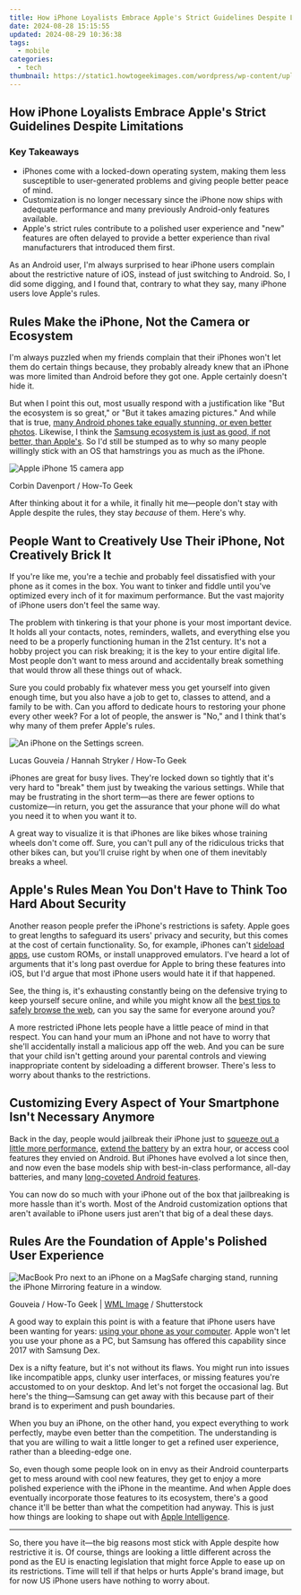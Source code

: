 ```yaml
---
title: How iPhone Loyalists Embrace Apple's Strict Guidelines Despite Limitations
date: 2024-08-28 15:15:55
updated: 2024-08-29 10:36:38
tags:
  - mobile
categories:
  - tech
thumbnail: https://static1.howtogeekimages.com/wordpress/wp-content/uploads/2024/07/iphone-15-and-apple-s-logo.jpg
---
```


## How iPhone Loyalists Embrace Apple's Strict Guidelines Despite Limitations

### Key Takeaways

* iPhones come with a locked-down operating system, making them less susceptible to user-generated problems and giving people better peace of mind.
* Customization is no longer necessary since the iPhone now ships with adequate performance and many previously Android-only features available.
* Apple's strict rules contribute to a polished user experience and "new" features are often delayed to provide a better experience than rival manufacturers that introduced them first.

 As an Android user, I'm always surprised to hear iPhone users complain about the restrictive nature of iOS, instead of just switching to Android. So, I did some digging, and I found that, contrary to what they say, many iPhone users love Apple's rules.

##  Rules Make the iPhone, Not the Camera or Ecosystem

 I'm always puzzled when my friends complain that their iPhones won't let them do certain things because, they probably already knew that an iPhone was more limited than Android before they got one. Apple certainly doesn't hide it.

 But when I point this out, most usually respond with a justification like "But the ecosystem is so great," or "But it takes amazing pictures." And while that is true, [many Android phones take equally stunning, or even better photos](https://blog-min.techidaily.com/how-to-restore-deleted-infinix-hot-30-5g-pictures-an-easy-method-explained-by-fonelab-android-recover-pictures/). Likewise, I think the [Samsung ecosystem is just as good, if not better, than Apple's](https://review-topics.techidaily.com/in-2024-does-life360-notify-when-you-log-out-on-samsung-galaxy-a15-4g-drfone-by-drfone-virtual-android/). So I'd still be stumped as to why so many people willingly stick with an OS that hamstrings you as much as the iPhone.

![Apple iPhone 15 camera app](https://static1.howtogeekimages.com/wordpress/wp-content/uploads/2023/10/apple-iphone-15-07.jpg) 

Corbin Davenport / How-To Geek

 After thinking about it for a while, it finally hit me—people don't stay with Apple despite the rules, they stay _because_ of them. Here's why.

##  People Want to Creatively Use Their iPhone, Not Creatively Brick It

 If you're like me, you're a techie and probably feel dissatisfied with your phone as it comes in the box. You want to tinker and fiddle until you've optimized every inch of it for maximum performance. But the vast majority of iPhone users don't feel the same way.

 The problem with tinkering is that your phone is your most important device. It holds all your contacts, notes, reminders, wallets, and everything else you need to be a properly functioning human in the 21st century. It's not a hobby project you can risk breaking; it is the key to your entire digital life. Most people don't want to mess around and accidentally break something that would throw all these things out of whack.

 Sure you could probably fix whatever mess you get yourself into given enough time, but you also have a job to get to, classes to attend, and a family to be with. Can you afford to dedicate hours to restoring your phone every other week? For a lot of people, the answer is "No," and I think that's why many of them prefer Apple's rules.

![An iPhone on the Settings screen.](https://static1.howtogeekimages.com/wordpress/wp-content/uploads/2024/06/i-ve-made-these-changes-to-my-iphone-settings-to-make-my-life-easier.jpg) 

Lucas Gouveia / Hannah Stryker / How-To Geek

 iPhones are great for busy lives. They're locked down so tightly that it's very hard to "break" them just by tweaking the various settings. While that may be frustrating in the short term—as there are fewer options to customize—in return, you get the assurance that your phone will do what you need it to when you want it to.

 A great way to visualize it is that iPhones are like bikes whose training wheels don't come off. Sure, you can't pull any of the ridiculous tricks that other bikes can, but you'll cruise right by when one of them inevitably breaks a wheel.

##  Apple's Rules Mean You Don't Have to Think Too Hard About Security

 Another reason people prefer the iPhone's restrictions is safety. Apple goes to great lengths to safeguard its users' privacy and security, but this comes at the cost of certain functionality. So, for example, iPhones can't [sideload apps](https://tech-haven.techidaily.com/navigating-nuance-the-human-advantage-over-bots/), use custom ROMs, or install unapproved emulators. I've heard a lot of arguments that it's long past overdue for Apple to bring these features into iOS, but I'd argue that most iPhone users would hate it if that happened.

 See, the thing is, it's exhausting constantly being on the defensive trying to keep yourself secure online, and while you might know all the [best tips to safely browse the web](https://fix-guide.techidaily.com/how-to-restore-a-bricked-oppo-find-n3-flip-back-to-operation-drfone-by-drfone-fix-android-problems-fix-android-problems/), can you say the same for everyone around you?

 A more restricted iPhone lets people have a little peace of mind in that respect. You can hand your mum an iPhone and not have to worry that she'll accidentally install a malicious app off the web. And you can be sure that your child isn't getting around your parental controls and viewing inappropriate content by sideloading a different browser. There's less to worry about thanks to the restrictions.

##  Customizing Every Aspect of Your Smartphone Isn't Necessary Anymore

 Back in the day, people would jailbreak their iPhone just to [squeeze out a little more performance](https://vp-tips.techidaily.com/2024-approved-syncing-scores-youtube-musics-role-in-multimedia-content/), [extend the battery](https://android-unlock.techidaily.com/how-to-reset-a-locked-oppo-f25-pro-5g-phone-by-drfone-android/) by an extra hour, or access cool features they envied on Android. But iPhones have evolved a lot since then, and now even the base models ship with best-in-class performance, all-day batteries, and many [long-coveted Android features](https://article-helps.techidaily.com/navigating-the-complexities-of-macos-srt-changes-for-2024/).

 You can now do so much with your iPhone out of the box that jailbreaking is more hassle than it's worth. Most of the Android customization options that aren't available to iPhone users just aren't that big of a deal these days.

##  Rules Are the Foundation of Apple's Polished User Experience

![MacBook Pro next to an iPhone on a MagSafe charging stand, running the iPhone  Mirroring feature in a window.](https://static1.howtogeekimages.com/wordpress/wp-content/uploads/2024/06/apple-macos-sequoia-iphone-mirroring-macbook-featured.jpg) 

Gouveia / How-To Geek | [WML Image](https://www.shutterstock.com/en/image-photo/new-york-usa-november-1-2021-2068476566) / Shutterstock

 A good way to explain this point is with a feature that iPhone users have been wanting for years: [using your phone as your computer](https://location-social.techidaily.com/simple-and-effective-ways-to-change-your-country-on-youtube-app-of-your-honor-90-gt-drfone-by-drfone-virtual-android/). Apple won't let you use your phone as a PC, but Samsung has offered this capability since 2017 with Samsung Dex.

 Dex is a nifty feature, but it's not without its flaws. You might run into issues like incompatible apps, clunky user interfaces, or missing features you're accustomed to on your desktop. And let's not forget the occasional lag. But here's the thing—Samsung can get away with this because part of their brand is to experiment and push boundaries.

 When you buy an iPhone, on the other hand, you expect everything to work perfectly, maybe even better than the competition. The understanding is that you are willing to wait a little longer to get a refined user experience, rather than a bleeding-edge one.

 So, even though some people look on in envy as their Android counterparts get to mess around with cool new features, they get to enjoy a more polished experience with the iPhone in the meantime. And when Apple does eventually incorporate those features to its ecosystem, there's a good chance it'll be better than what the competition had anyway. This is just how things are looking to shape out with [Apple Intelligence](https://youtube-videos.techidaily.com/investing-successfully-with-a-makeup-channel/).

---

 So, there you have it—the big reasons most stick with Apple despite how restrictive it is. Of course, things are looking a little different across the pond as the EU is enacting legislation that might force Apple to ease up on its restrictions. Time will tell if that helps or hurts Apple's brand image, but for now US iPhone users have nothing to worry about.

<ins class="adsbygoogle"
     style="display:block"
     data-ad-format="autorelaxed"
     data-ad-client="ca-pub-7571918770474297"
     data-ad-slot="1223367746"></ins>



<ins class="adsbygoogle"
     style="display:block"
     data-ad-client="ca-pub-7571918770474297"
     data-ad-slot="8358498916"
     data-ad-format="auto"
     data-full-width-responsive="true"></ins>
